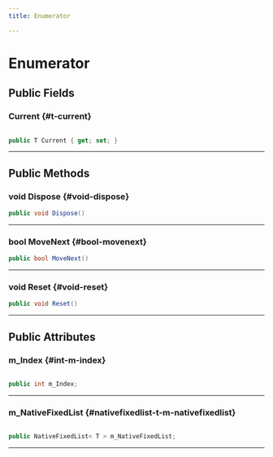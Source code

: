 ```yaml
---
title: Enumerator

---
```


# Enumerator










## Public Fields

### Current {#t-current}

```csharp

public T Current { get; set; }

```






-----------

## Public Methods

### void Dispose {#void-dispose}

```csharp
public void Dispose()
```






-----------

### bool MoveNext {#bool-movenext}

```csharp
public bool MoveNext()
```






-----------

### void Reset {#void-reset}

```csharp
public void Reset()
```






-----------

## Public Attributes

### m_Index {#int-m-index}

```csharp

public int m_Index;

```






-----------

### m_NativeFixedList {#nativefixedlist-t-m-nativefixedlist}

```csharp

public NativeFixedList< T > m_NativeFixedList;

```






-----------

